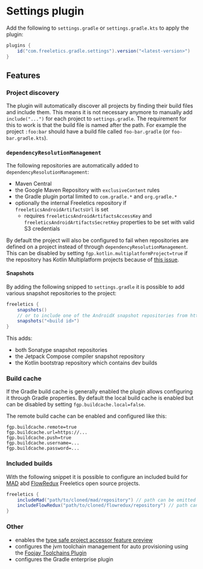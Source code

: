 # Settings plugin

Add the following to `settings.gradle` or `settings.gradle.kts` to apply the plugin:

```groovy
plugins {
    id("com.freeletics.gradle.settings").version("<latest-version>")
}
```

## Features

### Project discovery

The plugin will automatically discover all projects by finding their build files and include them. This means it is 
not necessary anymore to manually add `include("...")` for each project to `settings.gradle`. The requirement for this
to work is that the build file is named after the path. For example the project `:foo:bar` should have a build file
called `foo-bar.gradle` (or `foo-bar.gradle.kts`).

### `dependencyResolutionManagement`

The following repositories are automatically added to `dependencyResolutionManagement`:
- Maven Central
- the Google Maven Repository with `exclusiveContent` rules
- the Gradle plugin portal limited to `com.gradle.*` and `org.gradle.*`
- optionally the internal Freeletics repository if `freeleticsAndroidArtifactsUrl` is set
  - requires `freeleticsAndroidArtifactsAccessKey` and `freeleticsAndroidArtifactsSecretKey` properties to be set with valid S3 credentials

By default the project will also be configured to fail when repositories are defined on a project instead of through
`dependencyResolutionManagement`. This can be disabled by setting `fgp.kotlin.multiplatformProject=true` if the 
repository has Kotlin Multiplatform projects because of [this issue][3].

#### Snapshots

By adding the following snipped to `settings.gradle` it is possible to add various snapshot repositories to the project:

```groovy
freeletics {
    snapshots()
    // or to include one of the AndroidX snapshot repositories from https://androidx.dev/snapshots/builds use
    snapshots("<build id>")
}
```

This adds:
- both Sonatype snapshot repositories
- the Jetpack Compose compiler snapshot repository
- the Kotlin bootstrap repository which contains dev builds

### Build cache

If the Gradle build cache is generally enabled the plugin allows configuring it through Gradle properties. By default
the local build cache is enabled but can be disabled by setting `fgp.buildcache.local=false`.

The remote build cache can be enabled and configured like this:
```properties
fgp.buildcache.remote=true
fgp.buildcache.url=https://...
fgp.buildcache.push=true
fgp.buildcache.username=...
fgp.buildcache.password=...
```

### Included builds

With the following snippet it is possible to configure an included build for [MAD][4] abd [FlowRedux][5] Freeletics 
open source projects.

```groovy
freeletics {
    includeMad("path/to/cloned/mad/repository") // path can be omitted if it is ../mad
    includeFlowRedux("path/to/cloned/flowredux/repository") // path can be omitted if it is ../flowredux
}
```

### Other

- enables the [type safe project accessor feature preview][2]
- configures the jvm toolchain management for auto provisioning using the [Foojay Toolchains Plugin][1]
- configures the Gradle enterprise plugin 


[1]: https://github.com/gradle/foojay-toolchains
[2]: https://docs.gradle.org/current/userguide/declaring_dependencies.html#sec:type-safe-project-accessors
[3]: https://youtrack.jetbrains.com/issue/KT-51379
[4]: https://github.com/freeletics/mad
[5]: https://github.com/freeletics/flowredux
